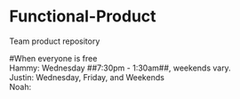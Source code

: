 # Functional-Product
Team product repository

#When everyone is free
<br> Hammy: Wednesday ##7:30pm - 1:30am##, weekends vary.
<br> Justin: Wednesday, Friday, and Weekends
<br> Noah: 
